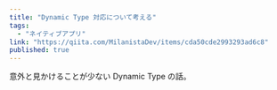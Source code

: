 ```yaml
---
title: "Dynamic Type 対応について考える"
tags:
  - "ネイティブアプリ"
link: "https://qiita.com/MilanistaDev/items/cda50cde2993293ad6c8"
published: true
---
```


意外と見かけることが少ない Dynamic Type の話。

